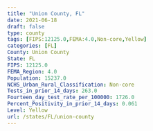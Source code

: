 ```yaml
---
title: "Union County, FL"
date: 2021-06-18
draft: false
type: county
tags: [FIPS:12125.0,FEMA:4.0,Non-core,Yellow]
categories: [FL]
County: Union County
State: FL
FIPS: 12125.0
FEMA_Region: 4.0
Population: 15237.0
NCHS_Urban_Rural_Classification: Non-core
Tests_in_prior_14_days: 263.0
Fourteen_day_test_rate_per_100000: 1726.0
Percent_Positivity_in_prior_14_days: 0.061
Level: Yellow
url: /states/FL/union-county
---
```



